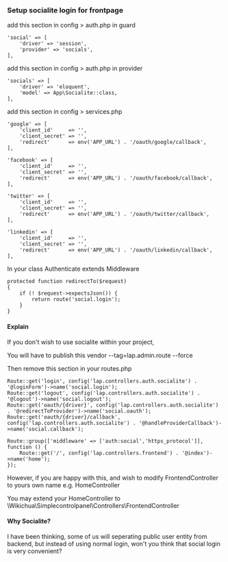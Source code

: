 ### Setup socialite login for frontpage

add this section in config > auth.php in guard

    'social' => [
        'driver' => 'session',
        'provider' => 'socials',
    ],

add this section in config > auth.php in provider

    'socials' => [
        'driver' => 'eloquent',
        'model' => App\Socialite::class,
    ],

add this section in config > services.php

    'google' => [
        'client_id'     => '',
        'client_secret' => '',
        'redirect'      => env('APP_URL') . '/oauth/google/callback',
    ],

    'facebook' => [
        'client_id'     => '',
        'client_secret' => '',
        'redirect'      => env('APP_URL') . '/oauth/facebook/callback',
    ],

    'twitter' => [
        'client_id'     => '',
        'client_secret' => '',
        'redirect'      => env('APP_URL') . '/oauth/twitter/callback',
    ],

    'linkedin' => [
        'client_id'     => '',
        'client_secret' => '',
        'redirect'      => env('APP_URL') . '/oauth/linkedin/callback',
    ],

In your class Authenticate extends Middleware 

    protected function redirectTo($request)
    {
        if (! $request->expectsJson()) {
            return route('social.login');
        }
    }

#### Explain

If you don't wish to use socialite within your project,

You will have to publish this vendor --tag=lap.admin.route --force

Then remove this section in your routes.php

    Route::get('login', config('lap.controllers.auth.socialite') . '@loginForm')->name('social.login');
    Route::get('logout', config('lap.controllers.auth.socialite') . '@logout')->name('social.logout');
    Route::get('oauth/{driver}', config('lap.controllers.auth.socialite') . '@redirectToProvider')->name('social.oauth');
    Route::get('oauth/{driver}/callback', config('lap.controllers.auth.socialite') . '@handleProviderCallback')->name('social.callback');

    Route::group(['middleware' => ['auth:social','https_protocol']], function () {
        Route::get('/', config('lap.controllers.frontend') . '@index')->name('home');
    });

However, if you are happy with this, and wish to modify FrontendController to yours own name e.g. HomeController

You may extend your HomeController to \Wikichua\Simplecontrolpanel\Controllers\FrontendController

#### Why Socialite?

I have been thinking, some of us will seperating public user entity from backend, but instead of using normal login, won't you think that social login is very convenient?